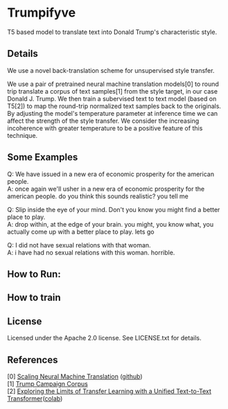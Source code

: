 # Trumpifyve

T5 based model to translate text into Donald Trump's characteristic style. 

## Details

We use a novel back-translation scheme for unsupervised style transfer.

We use a pair of pretrained neural machine translation models[0] to round trip translate a corpus of text samples[1] from the style target, in our case Donald J. Trump. We then train a subervised text to text model (based on T5[2]) to map the round-trip normalized text samples back to the originals. By adjusting the model's temperature parameter at inference time we can affect the strength of the style transfer. We consider the increasing incoherence with greater temperature to be a positive feature of this technique. 

## Some Examples

Q: We have issued in a new era of economic prosperity for the american people.  
A: once again we'll usher in a new era of economic prosperity for the american people. do you think this sounds realistic? you tell me

Q: Slip inside the eye of your mind. Don't you know you might find a better place to play.  
A: drop within, at the edge of your brain. you might, you know what, you actually come up with a better place to play. lets go

Q: I did not have sexual relations with that woman.  
A: i have had no sexual relations with this woman. horrible.



## How to Run:




## How to train




## License

Licensed under the Apache 2.0 license. See LICENSE.txt for details.

## References 

[0] [Scaling Neural Machine Translation](https://arxiv.org/pdf/1806.00187.pdf) ([github](https://github.com/pytorch/fairseq/tree/master/examples/translation))  
[1] [Trump Campaign Corpus](https://github.com/unendin/Trump_Campaign_Corpus)  
[2] [Exploring the Limits of Transfer Learning with a Unified Text-to-Text Transformer](https://arxiv.org/abs/1910.10683)([colab](https://colab.research.google.com/github/google-research/text-to-text-transfer-transformer/blob/master/notebooks/t5-trivia.ipynb))  



